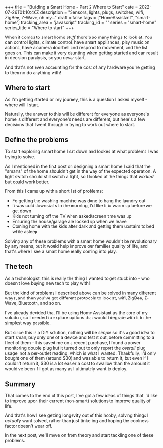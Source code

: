 +++
title = "Building a Smart Home - Part 2 Where to Start"
date = 2022-07-26T01:10:46Z
description = "Sensors, lights, plugs, switches, wifi, ZigBee, Z-Wave, oh my..."
draft = false
tags = ["HomeAssistant", "smart-home"]
tracking_area = "javascript"
tracking_id = ""
series = "smart-home"
series_title = "Where to start"
+++

When it comes to smart home _stuff_ there's so many things to look at. You can control lights, climate control, have smart appliances, play music on actions, have a camera doorbell and respond to movement, and the list goes on. This can make it very daunting when getting started and can result in decision paralysis, so you _never_ start.

And that's not even accounting for the cost of any hardware you're getting to then no do anything with!

## Where to start

As I'm getting started on my journey, this is a question I asked myself - where will I start.

Naturally, the answer to this will be different for everyone as everyone's home is different and everyone's needs are different, but here's a few decisions that I went through in trying to work out where to start.

## Define the problems

To start exploring smart home I sat down and looked at what problems I was trying to solve.

As I mentioned in the first post on designing a smart home I said that the "smarts" of the home shouldn't get in the way of the expected operation. A light switch should still switch a light, so I looked at the things that _worked_ but could work better.

From this I came up with a short list of problems:

- Forgetting the washing machine was done to hang the laundry out
- It was cold downstairs in the morning, I'd like it to warm up before we get down
- Kids not turning off the TV when asked/screen time was up
- Ensuring the house/garage are locked up when we leave
- Coming home with the kids after dark and getting them upstairs to bed while asleep

Solving any of these problems with a smart home wouldn't be revolutionary by any means, but it would help improve our families quality of life, and that's where I see a smart home really coming into play.

## The tech

As a technologist, this is really the thing I wanted to get stuck into - who doesn't love buying new tech to play with!

But the kind of problems I described above can be solved in many different ways, and then you've got different protocols to look at, wifi, ZigBee, Z-Wave, Bluetooth, and so on.

I've already decided that I'll be using Home Assistant as the core of my solution, so I needed to explore options that would integrate with it in the simplest way possible.

But since this is a DIY solution, nothing will be _simple_ so it's a good idea to start small, buy only one of a device and test it out, before committing to a fleet of them - this saved me on a recent purchase, I found a power monitoring double plug but it turned out to only report the _overall_ plug usage, not a per-outlet reading, which is what I wanted. Thankfully, I'd only bought one of them (around $30) and was able to return it, but even if I couldn't return it, $30 is a lot easier a cost to swallow than the amount it would've been if I got as many as I ultimately want to deploy.

## Summary

That comes to the end of this post, I've got a few ideas of things that I'd like to improve upon their current (non-smart) solutions to improve quality of life.

And that's how I see getting longevity out of this hobby, solving things I _actually_ want solved, rather than just tinkering and hoping the coolness factor doesn't wear off.

In the next post, we'll move on from theory and start tackling one of these problems.
